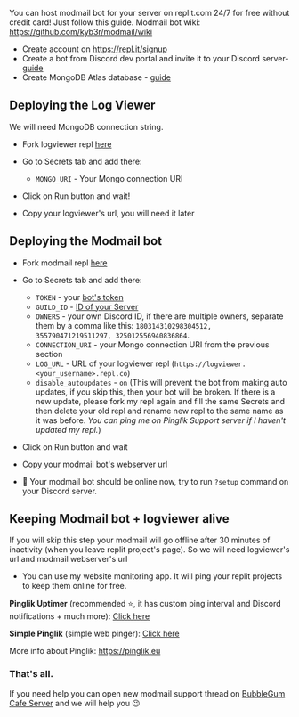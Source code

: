 You can host modmail bot for your server on replit.com 24/7 for free without credit card! Just follow this guide. 
Modmail bot wiki: https://github.com/kyb3r/modmail/wiki


- Create account on https://repl.it/signup
- Create a bot from Discord dev portal and invite it to your Discord server- [guide](https://github.com/kyb3r/modmail/wiki/Installation#2-discord-bot-account)
- Create MongoDB Atlas database - [guide](https://github.com/kyb3r/modmail/wiki/Installation-(cont.)#installation-continued) 
 ## Deploying the Log Viewer
 We will need MongoDB connection string.
 - Fork logviewer repl [here](https://replit.com/@modmailsetup/logviewer)
 - Go to Secrets tab and add there:
    * `MONGO_URI` - Your Mongo connection URI
 
 - Click on Run button and wait!
 - Copy your logviewer's url, you will need it later
    
## Deploying the Modmail bot
 - Fork modmail repl [here](https://replit.com/@modmailsetup/modmail)
 - Go to Secrets tab and add there:
    * `TOKEN` - your [bot's token](https://github.com/kyb3r/modmail/wiki/Installation#creating-a-bot-account)
    * `GUILD_ID` - [ID of your Server](https://support.discordapp.com/hc/en-us/articles/206346498-Where-can-I-find-my-User-Server-Message-ID-)
    * `OWNERS` - your own Discord ID, if there are multiple owners, separate them by a comma like this: `180314310298304512, 355790471219511297, 325012556940836864`.
    * `CONNECTION_URI` - your Mongo connection URI from the previous section
    * `LOG_URL` - URL of your logviewer repl (`https://logviewer.<your_username>.repl.co`)
    * `disable_autoupdates` - `on` (This will prevent the bot from making auto updates, if you skip this, then your bot will be broken. If there is a new update, please fork my repl again and fill the same Secrets and then delete your old repl and rename new repl to the same name as it was before. *You can ping me on Pinglik Support server if I haven't updated my repl.*)

- Click on Run button and wait
- Copy your modmail bot's webserver url
- 🎉 Your modmail bot should be online now, try to run `?setup` command on your Discord server.

## Keeping Modmail bot + logviewer alive
If you will skip this step your modmail will go offline after 30 minutes of inactivity (when you leave replit project's page).
So we will need logviewer's url and modmail webserver's url

- You can use my website monitoring app. It will ping your replit projects to keep them online for free.

**Pinglik Uptimer** (recommended ⭐, it has custom ping interval and Discord notifications + much more): [Click here](https://uptimer.pinglik.eu)

**Simple Pinglik** (simple web pinger): [Click here](https://simple.pinglik.eu)


More info about Pinglik: https://pinglik.eu

### That's all.

If you need help you can open new modmail support thread on [BubbleGum Cafe Server](https://its.ventispurr.xyz/bubblegumcafe) and we will help you 😉
